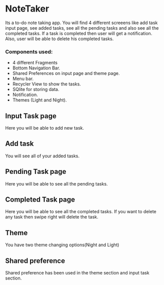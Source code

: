 # NoteTaker
Its a to-do note taking app. You will find 4 different screeens like add task input page, see added tasks, see all the pending tasks and also see all the completed tasks. If a task is completed then user will get a notification. Also, user will be able to delete his completed tasks.
### Components used:
  - 4 different Fragments
  - Bottom Navigation Bar.
  - Shared Preferences on input page and theme page.
  - Menu bar.
  - Recycler View to show the tasks.
  - SQlite for storing data.
  - Notification.
  - Themes (Light and Night).
  
## Input Task page
  Here you will be able to add new task.
## Add task
  You will see all of your added tasks.
## Pending Task page
  Here you will be able to see all the pending tasks.
## Completed Task page
  Here you will be able to see all the completed tasks.
  If you want to delete any task then swipe right will delete the task.
## Theme
  You have two theme changing options(Night and Light)
## Shared preference
  Shared preference has been used in the theme section and input task section.

